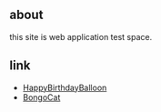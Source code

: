 
## about

this site is web application test space.


## link

- [HappyBirthdayBalloon](/HappyBirthdayBalloon/index.html)
- [BongoCat](/BongoCat/index.html)

